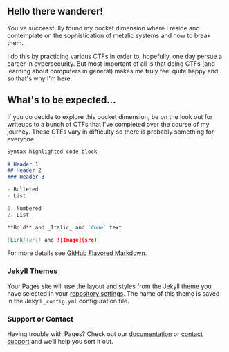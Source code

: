 ## Hello there wanderer!


You've successfully found my pocket dimension where I reside and contemplate on the sophistication of metalic systems and how to break them. 

I do this by practicing various CTFs in order to, hopefully, one day persue a career in cybersecurity. But most important of all is that doing CTFs (and learning about computers in general) makes me truly feel quite happy and so that's why I'm here.


## What's to be expected...


If you do decide to explore this pocket dimension, be on the look out for writeups to a bunch of CTFs that I've completed over the course of my journey. These CTFs vary in difficulty so there is probably something for everyone.


```markdown
Syntax highlighted code block

# Header 1
## Header 2
### Header 3

- Bulleted
- List

1. Numbered
2. List

**Bold** and _Italic_ and `Code` text

[Link](url) and ![Image](src)
```

For more details see [GitHub Flavored Markdown](https://guides.github.com/features/mastering-markdown/).

### Jekyll Themes

Your Pages site will use the layout and styles from the Jekyll theme you have selected in your [repository settings](https://github.com/Danrenaline/Danrenaline.github.io/settings/pages). The name of this theme is saved in the Jekyll `_config.yml` configuration file.

### Support or Contact

Having trouble with Pages? Check out our [documentation](https://docs.github.com/categories/github-pages-basics/) or [contact support](https://support.github.com/contact) and we’ll help you sort it out.
